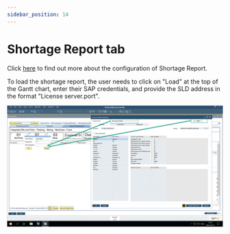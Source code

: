 ```yaml
---
sidebar_position: 14
---
```


# Shortage Report tab

Click [here](../../scheduling/gantt-chart/material-shortage.md) to find out more about the configuration of Shortage Report.

To load the shortage report, the user needs to click on "Load" at the top of the Gantt chart, enter their SAP credentials, and provide the SLD address in the format "License server.port".

![Shortage Report](./media/shortage-tab/shortage%20report.png)
